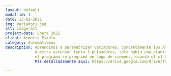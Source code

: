 ```yaml
---
layout: default
modal-id: 1
date: 13-01-2021
img: Variador1.jpg
alt: image-alt
project-date: Enero 2021
client: Armeria Eskola
category: Automatismos
description: Aprendimos a parametrizar variadores, concretamente los Altisar. Tuvimos varios proyectos con el Altisar, entre uno de ellos fue hacer un ascensor,
             nuestro ascensor tenia 3 pulsadores, solo había una planta por lo cual el s1 era para subir a la planta el s2 para bajar y el s3 la seta de emergencia, 
             el programa se programó en Logo de siemens, cuando el s1 se pulsaba no se podia pulsar el s2 y viceversa.
             Más detalladamente aquí: https://drive.google.com/drive/folders/1w82fs9Vo---iSX6LbKwwvkj4TKCu-l8d?usp=sharing

---
```

